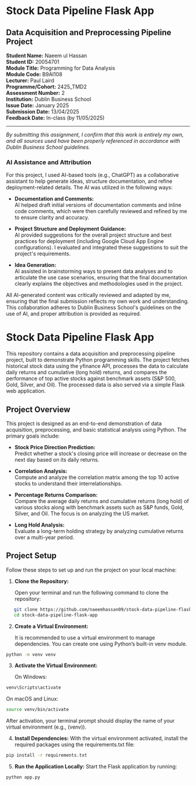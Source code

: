 # Stock Data Pipeline Flask App
## Data Acquisition and Preprocessing Pipeline Project

**Student Name:** Naeem ul Hassan  
**Student ID:** 20054701  
**Module Title:** Programming for Data Analysis  
**Module Code:** B9AI108  
**Lecturer:** Paul Laird  
**Programme/Cohort:** 2425_TMD2  
**Assessment Number:** 2  
**Institution:** Dublin Business School  
**Issue Date:** January 2025  
**Submission Date:** 13/04/2025  
**Feedback Date:** In-class (by 11/05/2025)

---

*By submitting this assignment, I confirm that this work is entirely my own, and all sources used have been properly referenced in accordance with Dublin Business School guidelines.*

### AI Assistance and Attribution

For this project, I used AI-based tools (e.g., ChatGPT) as a collaborative assistant to help generate ideas, structure documentation, and refine deployment-related details. The AI was utilized in the following ways:

- **Documentation and Comments:**  
  AI helped draft initial versions of documentation comments and inline code comments, which were then carefully reviewed and refined by me to ensure clarity and accuracy.

- **Project Structure and Deployment Guidance:**  
  AI provided suggestions for the overall project structure and best practices for deployment (including Google Cloud App Engine configurations). I evaluated and integrated these suggestions to suit the project's requirements.

- **Idea Generation:**  
  AI assisted in brainstorming ways to present data analyses and to articulate the use case scenarios, ensuring that the final documentation clearly explains the objectives and methodologies used in the project.

All AI-generated content was critically reviewed and adapted by me, ensuring that the final submission reflects my own work and understanding. This collaboration adheres to Dublin Business School's guidelines on the use of AI, and proper attribution is provided as required.

# Stock Data Pipeline Flask App

This repository contains a data acquisition and preprocessing pipeline project, built to demonstrate Python programming skills. The project fetches historical stock data using the yfinance API, processes the data to calculate daily returns and cumulative (long hold) returns, and compares the performance of top active stocks against benchmark assets (S&P 500, Gold, Silver, and Oil). The processed data is also served via a simple Flask web application.

## Project Overview

This project is designed as an end-to-end demonstration of data acquisition, preprocessing, and basic statistical analysis using Python. The primary goals include:
- **Stock Price Direction Prediction:**  
  Predict whether a stock's closing price will increase or decrease on the next day based on its daily returns.
  
- **Correlation Analysis:**  
  Compute and analyze the correlation matrix among the top 10 active stocks to understand their interrelationships.

- **Percentage Returns Comparison:**  
  Compare the average daily returns and cumulative returns (long hold) of various stocks along with benchmark assets such as S&P funds, Gold, Silver, and Oil. The focus is on analyzing the US market.

- **Long Hold Analysis:**  
  Evaluate a long-term holding strategy by analyzing cumulative returns over a multi-year period.


## Project Setup

Follow these steps to set up and run the project on your local machine:

1. **Clone the Repository:**

   Open your terminal and run the following command to clone the repository:

```bash
   git clone https://github.com/naeemhassan09/stock-data-pipeline-flask-app.git
   cd stock-data-pipeline-flask-app
```

2.	**Create a Virtual Environment:**

    It is recommended to use a virtual environment to manage dependencies. You can create one using Python’s built-in venv module.
```bash
python -m venv venv
```

3.	**Activate the Virtual Environment:**
    
    On Windows:

```bash
venv\Scripts\activate
```
On macOS and Linux:

```bash
source venv/bin/activate
```

After activation, your terminal prompt should display the name of your virtual environment (e.g., (venv)).

4.	**Install Dependencies:**
    With the virtual environment activated, install the required packages using the requirements.txt file:

```bash
pip install -r requirements.txt
```

5.	**Run the Application Locally:**
    Start the Flask application by running:

```bash
python app.py
```